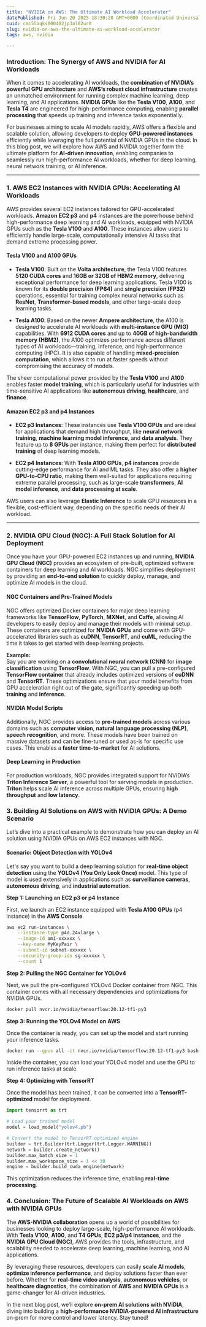 ```yaml
---
title: "NVIDIA on AWS: The Ultimate AI Workload Accelerator"
datePublished: Fri Jun 20 2025 18:30:28 GMT+0000 (Coordinated Universal Time)
cuid: cmc55aqks000402jp3al82ur0
slug: nvidia-on-aws-the-ultimate-ai-workload-accelerator
tags: aws, nvidia

---
```


### **Introduction: The Synergy of AWS and NVIDIA for AI Workloads**

When it comes to accelerating AI workloads, the **combination of NVIDIA’s powerful GPU architecture** and **AWS’s robust cloud infrastructure** creates an unmatched environment for running complex machine learning, deep learning, and AI applications. **NVIDIA GPUs** like the **Tesla V100**, **A100**, and **Tesla T4** are engineered for high-performance computing, enabling **parallel processing** that speeds up training and inference tasks exponentially.

For businesses aiming to scale AI models rapidly, AWS offers a flexible and scalable solution, allowing developers to deploy **GPU-powered instances** efficiently while leveraging the full potential of NVIDIA GPUs in the cloud. In this blog post, we will explore how AWS and NVIDIA together form the ultimate platform for **AI-driven innovation**, enabling companies to seamlessly run high-performance AI workloads, whether for deep learning, neural network training, or AI inference.

---

### **1\. AWS EC2 Instances with NVIDIA GPUs: Accelerating AI Workloads**

AWS provides several EC2 instances tailored for GPU-accelerated workloads. **Amazon EC2 p3** and **p4** instances are the powerhouse behind high-performance deep learning and AI workloads, equipped with NVIDIA GPUs such as the **Tesla V100** and **A100**. These instances allow users to efficiently handle large-scale, computationally intensive AI tasks that demand extreme processing power.

#### **Tesla V100 and A100 GPUs**

* **Tesla V100**: Built on the **Volta architecture**, the Tesla V100 features **5120 CUDA cores** and **16GB or 32GB of HBM2 memory**, delivering exceptional performance for deep learning applications. Tesla V100 is known for its **double precision (FP64)** and **single precision (FP32)** operations, essential for training complex neural networks such as **ResNet**, **Transformer-based models**, and other large-scale deep learning tasks.
    
* **Tesla A100**: Based on the newer **Ampere architecture**, the A100 is designed to accelerate AI workloads with **multi-instance GPU (MIG)** capabilities. With **6912 CUDA cores** and up to **40GB of high-bandwidth memory (HBM2)**, the A100 optimizes performance across different types of AI workloads—training, inference, and high-performance computing (HPC). It is also capable of handling **mixed-precision computation**, which allows it to run at faster speeds without compromising the accuracy of models.
    

The sheer computational power provided by the **Tesla V100** and **A100** enables faster **model training**, which is particularly useful for industries with time-sensitive AI applications like **autonomous driving**, **healthcare**, and **finance**.

#### **Amazon EC2 p3 and p4 Instances**

* **EC2 p3 Instances**: These instances use **Tesla V100 GPUs** and are ideal for applications that demand high throughput, like **neural network training**, **machine learning model inference**, and **data analysis**. They feature up to **8 GPUs** per instance, making them perfect for **distributed training** of deep learning models.
    
* **EC2 p4 Instances**: With **Tesla A100 GPUs**, **p4 instances** provide cutting-edge performance for AI and ML tasks. They also offer a **higher GPU-to-CPU ratio**, making them well-suited for applications requiring extreme parallel processing, such as large-scale **transformers**, **AI model inference**, and **data processing at scale**.
    

AWS users can also leverage **Elastic Inference** to scale GPU resources in a flexible, cost-efficient way, depending on the specific needs of their AI workload.

---

### **2\. NVIDIA GPU Cloud (NGC): A Full Stack Solution for AI Deployment**

Once you have your GPU-powered EC2 instances up and running, **NVIDIA GPU Cloud (NGC)** provides an ecosystem of pre-built, optimized software containers for deep learning and AI workloads. NGC simplifies deployment by providing an **end-to-end solution** to quickly deploy, manage, and optimize AI models in the cloud.

#### **NGC Containers and Pre-Trained Models**

NGC offers optimized Docker containers for major deep learning frameworks like **TensorFlow**, **PyTorch**, **MXNet**, and **Caffe**, allowing AI developers to easily deploy and manage their models with minimal setup. These containers are optimized for **NVIDIA GPUs** and come with GPU-accelerated libraries such as **cuDNN**, **TensorRT**, and **cuML**, reducing the time it takes to get started with deep learning projects.

**Example:**  
Say you are working on a **convolutional neural network (CNN)** for **image classification** using **TensorFlow**. With NGC, you can pull a pre-configured **TensorFlow container** that already includes optimized versions of **cuDNN** and **TensorRT**. These optimizations ensure that your model benefits from GPU acceleration right out of the gate, significantly speeding up both **training** and **inference**.

#### **NVIDIA Model Scripts**

Additionally, NGC provides access to **pre-trained models** across various domains such as **computer vision**, **natural language processing (NLP)**, **speech recognition**, and more. These models have been trained on massive datasets and can be fine-tuned or used as-is for specific use cases. This enables a **faster time-to-market** for AI solutions.

#### **Deep Learning in Production**

For production workloads, NGC provides integrated support for NVIDIA’s **Triton Inference Server**, a powerful tool for serving models in production. **Triton** helps scale AI inference across multiple GPUs, ensuring **high throughput** and **low latency**.

### **3\. Building AI Solutions on AWS with NVIDIA GPUs: A Demo Scenario**

Let’s dive into a practical example to demonstrate how you can deploy an AI solution using NVIDIA GPUs on AWS EC2 instances with NGC.

#### **Scenario: Object Detection with YOLOv4**

Let's say you want to build a deep learning solution for **real-time object detection** using the **YOLOv4 (You Only Look Once)** model. This type of model is used extensively in applications such as **surveillance cameras**, **autonomous driving**, and **industrial automation**.

**Step 1: Launching an EC2 p3 or p4 Instance**

First, we launch an EC2 instance equipped with **Tesla A100 GPUs** (p4 instance) in the **AWS Console**.

```bash
aws ec2 run-instances \
    --instance-type p4d.24xlarge \
    --image-id ami-xxxxxx \
    --key-name MyKeyPair \
    --subnet-id subnet-xxxxxx \
    --security-group-ids sg-xxxxxx \
    --count 1
```

**Step 2: Pulling the NGC Container for YOLOv4**

Next, we pull the pre-configured YOLOv4 Docker container from NGC. This container comes with all necessary dependencies and optimizations for NVIDIA GPUs.

```bash
docker pull nvcr.io/nvidia/tensorflow:20.12-tf1-py3        
```

**Step 3: Running the YOLOv4 Model on AWS**

Once the container is ready, you can set up the model and start running your inference tasks.

```bash
docker run --gpus all -it nvcr.io/nvidia/tensorflow:20.12-tf1-py3 bash    
```

Inside the container, you can load your YOLOv4 model and use the GPU to run inference tasks at scale.

**Step 4: Optimizing with TensorRT**

Once the model has been trained, it can be converted into a **TensorRT-optimized** model for deployment.

```python
import tensorrt as trt

# Load your trained model
model = load_model("yolov4.pb")

# Convert the model to TensorRT optimized engine
builder = trt.Builder(trt.Logger(trt.Logger.WARNING))
network = builder.create_network()
builder.max_batch_size = 1
builder.max_workspace_size = 1 << 30
engine = builder.build_cuda_engine(network)
```

This optimization reduces the inference time, enabling **real-time processing**.

### **4\. Conclusion: The Future of Scalable AI Workloads on AWS with NVIDIA GPUs**

The **AWS-NVIDIA collaboration** opens up a world of possibilities for businesses looking to deploy large-scale, high-performance AI workloads. With **Tesla V100**, **A100**, and **T4 GPUs**, **EC2 p3/p4 instances**, and the **NVIDIA GPU Cloud (NGC)**, AWS provides the tools, infrastructure, and scalability needed to accelerate deep learning, machine learning, and AI applications.

By leveraging these resources, developers can easily **scale AI models**, **optimize inference performance**, and deploy solutions faster than ever before. Whether for **real-time video analysis**, **autonomous vehicles**, or **healthcare diagnostics**, the combination of **AWS** and **NVIDIA GPUs** is a game-changer for AI-driven industries.

In the next blog post, we’ll explore **on-prem AI solutions with NVIDIA**, diving into building a **high-performance NVIDIA-powered AI infrastructure** on-prem for more control and lower latency. Stay tuned!